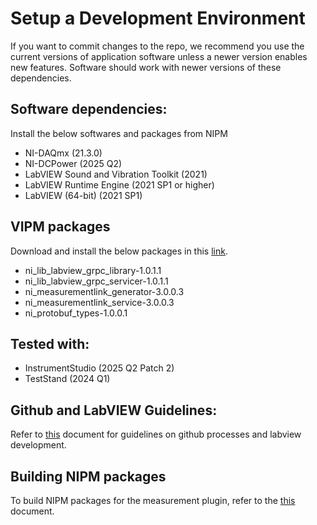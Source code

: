 # Setup a Development Environment
If you want to commit changes to the repo, we recommend you use the current versions of application software unless a newer version enables new features. Software should work with newer versions of these dependencies.

## Software dependencies:
Install the below softwares and packages from NIPM

- NI-DAQmx (21.3.0)
- NI-DCPower (2025 Q2)
- LabVIEW Sound and Vibration Toolkit (2021)
- LabVIEW Runtime Engine (2021 SP1 or higher)
- LabVIEW (64-bit) (2021 SP1)

## VIPM packages

Download and install the below packages in this [link](https://github.com/ni/measurementlink-labview/releases/tag/v3.0.0.3).
- ni_lib_labview_grpc_library-1.0.1.1
- ni_lib_labview_grpc_servicer-1.0.1.1
- ni_measurementlink_generator-3.0.0.3
- ni_measurementlink_service-3.0.0.3
- ni_protobuf_types-1.0.0.1

## Tested with:
- InstrumentStudio (2025 Q2 Patch 2)
- TestStand (2024 Q1)

## Github and LabVIEW Guidelines:
Refer to [this](github-labview-guidelines.md) document for guidelines on github processes and labview development.

## Building NIPM packages
To build NIPM packages for the measurement plugin, refer to the [this](build-plugin.md) document.

